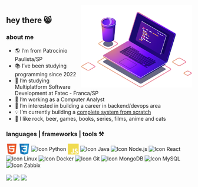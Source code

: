 <img src="https://raw.githubusercontent.com/jpfalcuci/jpfalcuci/main/notebook.png" min-width="300px" max-width="300px" width="300px" align="right" alt="Notebook">

## hey there 😸

### about me
- 🌎 I’m from Patrocínio Paulista/SP 
- 📚 I’ve been studying programming since 2022
- 🌱 I’m studying Multiplatform Software Development at Fatec - Franca/SP
- 💼 I’m working as a Computer Analyst
- 👀 I’m interested in building a career in backend/devops area
- 💡 I’m currently building a [complete system from scratch](https://github.com/LevaDieselMarioRoberto/controle_de_entregas)
- 💞️ I like rock, beer, games, books, series, films, anime and cats

### languages | frameworks | tools ⚒️

<img align="center" alt="Icon HTML" height="30" title="HTML" src="https://raw.githubusercontent.com/devicons/devicon/master/icons/html5/html5-original.svg" />
<img align="center" alt="Icon CSS" height="30" title="CSS" src="https://raw.githubusercontent.com/devicons/devicon/master/icons/css3/css3-original.svg" />
<img align="center" alt="Icon Python" height="30" title="Python" src="https://cdn.jsdelivr.net/gh/devicons/devicon/icons/python/python-original.svg" />
<img align="center" alt="Icon Javascript" height="30" title="Javascript" src="https://raw.githubusercontent.com/devicons/devicon/master/icons/javascript/javascript-plain.svg" />
<img align="center" alt="Icon Java" height="30" title="Java" src="https://cdn.jsdelivr.net/gh/devicons/devicon/icons/java/java-original.svg" />
<img align="center" alt="Icon Node.js" height="30" title="Node.js" src="https://cdn.jsdelivr.net/gh/devicons/devicon/icons/nodejs/nodejs-original.svg" />
<img align="center" alt="Icon React" height="30" title="React" src="https://cdn.jsdelivr.net/gh/devicons/devicon/icons/react/react-original.svg" />
<br>
<img align="center" alt="Icon Linux" height="30" title="Linux" src="https://cdn.jsdelivr.net/gh/devicons/devicon/icons/linux/linux-original.svg" />
<img align="center" alt="Icon Docker" height="40" title="Docker" src="https://cdn.jsdelivr.net/gh/devicons/devicon/icons/docker/docker-original.svg" />
<img align="center" alt="Icon Git" height="30" title="Git" src="https://cdn.jsdelivr.net/gh/devicons/devicon/icons/git/git-original.svg" />
<img align="center" alt="Icon MongoDB" height="30" title="MongoDB" src="https://cdn.jsdelivr.net/gh/devicons/devicon/icons/mongodb/mongodb-original.svg" />
<img align="center" alt="Icon MySQL" height="45" title="MySQL" src="https://cdn.jsdelivr.net/gh/devicons/devicon/icons/mysql/mysql-original-wordmark.svg" />
<img align="center" alt="Icon Zabbix" height="30" title="Zabbix" src="https://cdn.icon-icons.com/icons2/2699/PNG/512/zabbix_logo_icon_167937.png" />
<br>
<br>
<a href="mailto:jpfalcuci@gmail.com" target="_blank"><img height="30" src="https://img.shields.io/badge/Gmail-D14836?style=for-the-badge&logo=gmail&logoColor=white" target="_blank"></a>
<a href="https://wa.me/+5516993211180" target="_blank"><img height="30" src="https://img.shields.io/badge/WhatsApp-25D366?style=for-the-badge&logo=whatsapp&logoColor=white" target="_blank"></a>
<a href="https://www.linkedin.com/in/jpfalcuci/" target="_blank"><img height="30" src="https://img.shields.io/badge/-LinkedIn-%230077B5?style=for-the-badge&logo=linkedin&logoColor=white" target="_blank"></a>
